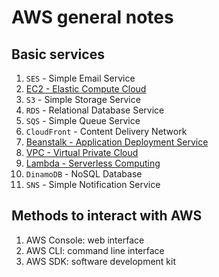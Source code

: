 # AWS general notes

## Basic services

1. `SES` - Simple Email Service
1. [EC2 - Elastic Compute Cloud](services/ec2.md)
1. `S3` - Simple Storage Service
1. `RDS` - Relational Database Service
1. `SQS` - Simple Queue Service
1. `CloudFront` - Content Delivery Network
1. [Beanstalk - Application Deployment Service](services/beanstalk.md)
1. [VPC - Virtual Private Cloud](services/vpc.md)
1. [Lambda - Serverless Computing](services/lambda.md)
1. `DinamoDB` - NoSQL Database
1. `SNS` - Simple Notification Service

## Methods to interact with AWS

1. AWS Console: web interface
2. AWS CLI: command line interface
3. AWS SDK: software development kit
